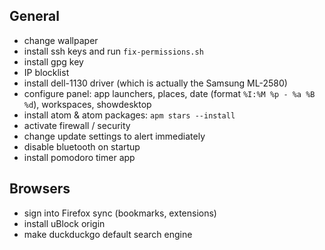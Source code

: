 ## General

- change wallpaper
- install ssh keys and run `fix-permissions.sh`
- install gpg key
- IP blocklist
- install dell-1130 driver (which is actually the Samsung ML-2580)
- configure panel: app launchers, places, date (format `%I:%M %p - %a %B %d`), workspaces, showdesktop
- install atom & atom packages: `apm stars --install`
- activate firewall / security
- change update settings to alert immediately
- disable bluetooth on startup
- install pomodoro timer app

## Browsers

- sign into Firefox sync (bookmarks, extensions)
- install uBlock origin
- make duckduckgo default search engine
